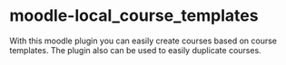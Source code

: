 # moodle-local_course_templates

With this moodle plugin you can easily create courses based on course templates. The plugin also can be used to easily duplicate courses.
